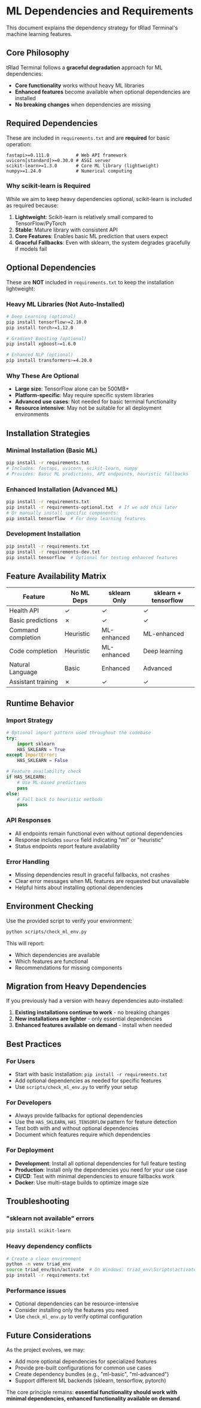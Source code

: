 # ML Dependencies and Requirements

This document explains the dependency strategy for tRIad Terminal's machine learning features.

## Core Philosophy

tRIad Terminal follows a **graceful degradation** approach for ML dependencies:
- **Core functionality** works without heavy ML libraries
- **Enhanced features** become available when optional dependencies are installed
- **No breaking changes** when dependencies are missing

## Required Dependencies

These are included in `requirements.txt` and are **required** for basic operation:

```
fastapi>=0.111.0          # Web API framework
uvicorn[standard]>=0.30.0 # ASGI server
scikit-learn>=1.3.0       # Core ML library (lightweight)
numpy>=1.24.0             # Numerical computing
```

### Why scikit-learn is Required

While we aim to keep heavy dependencies optional, scikit-learn is included as required because:

1. **Lightweight**: Scikit-learn is relatively small compared to TensorFlow/PyTorch
2. **Stable**: Mature library with consistent API
3. **Core Features**: Enables basic ML prediction that users expect
4. **Graceful Fallbacks**: Even with sklearn, the system degrades gracefully if models fail

## Optional Dependencies

These are **NOT** included in `requirements.txt` to keep the installation lightweight:

### Heavy ML Libraries (Not Auto-Installed)

```bash
# Deep Learning (optional)
pip install tensorflow>=2.10.0
pip install torch>=1.12.0

# Gradient Boosting (optional) 
pip install xgboost>=1.6.0

# Enhanced NLP (optional)
pip install transformers>=4.20.0
```

### Why These Are Optional

- **Large size**: TensorFlow alone can be 500MB+
- **Platform-specific**: May require specific system libraries
- **Advanced use cases**: Not needed for basic terminal functionality
- **Resource intensive**: May not be suitable for all deployment environments

## Installation Strategies

### Minimal Installation (Basic ML)
```bash
pip install -r requirements.txt
# Includes: fastapi, uvicorn, scikit-learn, numpy
# Provides: Basic ML predictions, API endpoints, heuristic fallbacks
```

### Enhanced Installation (Advanced ML)
```bash
pip install -r requirements.txt
pip install -r requirements-optional.txt  # If we add this later
# Or manually install specific components:
pip install tensorflow  # For deep learning features
```

### Development Installation
```bash
pip install -r requirements.txt
pip install -r requirements-dev.txt
pip install tensorflow  # Optional for testing enhanced features
```

## Feature Availability Matrix

| Feature | No ML Deps | sklearn Only | sklearn + tensorflow |
|---------|------------|--------------|---------------------|
| Health API | ✓ | ✓ | ✓ |
| Basic predictions | ✗ | ✓ | ✓ |
| Command completion | Heuristic | ML-enhanced | ML-enhanced |
| Code completion | Heuristic | ML-enhanced | Deep learning |
| Natural Language | Basic | Enhanced | Advanced |
| Assistant training | ✗ | ✓ | ✓ |

## Runtime Behavior

### Import Strategy
```python
# Optional import pattern used throughout the codebase
try:
    import sklearn
    HAS_SKLEARN = True
except ImportError:
    HAS_SKLEARN = False

# Feature availability check
if HAS_SKLEARN:
    # Use ML-based predictions
    pass
else:
    # Fall back to heuristic methods
    pass
```

### API Responses
- All endpoints remain functional even without optional dependencies
- Response includes `source` field indicating "ml" or "heuristic" 
- Status endpoints report feature availability

### Error Handling
- Missing dependencies result in graceful fallbacks, not crashes
- Clear error messages when ML features are requested but unavailable
- Helpful hints about installing optional dependencies

## Environment Checking

Use the provided script to verify your environment:

```bash
python scripts/check_ml_env.py
```

This will report:
- Which dependencies are available
- Which features are functional
- Recommendations for missing components

## Migration from Heavy Dependencies

If you previously had a version with heavy dependencies auto-installed:

1. **Existing installations continue to work** - no breaking changes
2. **New installations are lighter** - only essential dependencies
3. **Enhanced features available on demand** - install when needed

## Best Practices

### For Users
- Start with basic installation: `pip install -r requirements.txt`
- Add optional dependencies as needed for specific features
- Use `scripts/check_ml_env.py` to verify your setup

### For Developers
- Always provide fallbacks for optional dependencies
- Use the `HAS_SKLEARN`, `HAS_TENSORFLOW` pattern for feature detection
- Test both with and without optional dependencies
- Document which features require which dependencies

### For Deployment
- **Development**: Install all optional dependencies for full feature testing
- **Production**: Install only the dependencies you need for your use case
- **CI/CD**: Test with minimal dependencies to ensure fallbacks work
- **Docker**: Use multi-stage builds to optimize image size

## Troubleshooting

### "sklearn not available" errors
```bash
pip install scikit-learn
```

### Heavy dependency conflicts
```bash
# Create a clean environment
python -m venv triad_env
source triad_env/bin/activate  # On Windows: triad_env\Scripts\activate
pip install -r requirements.txt
```

### Performance issues
- Optional dependencies can be resource-intensive
- Consider installing only the features you need
- Use `check_ml_env.py` to verify optimal configuration

## Future Considerations

As the project evolves, we may:
- Add more optional dependencies for specialized features
- Provide pre-built configurations for common use cases
- Create dependency bundles (e.g., "ml-basic", "ml-advanced")
- Support different ML backends (sklearn, tensorflow, pytorch)

The core principle remains: **essential functionality should work with minimal dependencies, enhanced functionality available on demand**.